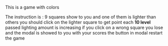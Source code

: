 This is a game with colors

The instruction is :
9 squares show to you and one of them is lighter than others 
you should click on the lighter square to get point
each <b>10 level</b> passed lighting amount is increasing
if you click on a wrong square you lose and the modal is showed to you with your scores
the button in modal restart the game